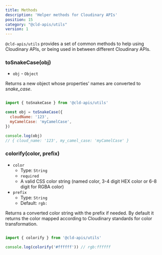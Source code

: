 ```yaml
---
title: Methods
description: 'Helper methods for Cloudinary APIs'
position: 15
category: "@cld-apis/utils"
version: 1
---
```


`@cld-apis/utils` provides a set of common methods to help using Cloudinary APIs, or being used in between different Cloudinary APIs.

### toSnakeCase(obj)

* `obj` - `Object`

Returns a new object whose properties' names are converted to *snake_case*.

```js

import { toSnakeCase } from '@cld-apis/utils'

const obj = toSnakeCase({
  cloudName: '123',
  myCamelCase: 'myCamelCase',
})

console.log(obj)
// { cloud_name: '123', my_camel_case: 'myCamelCase' }
```

### colorify(color, prefix)

* `color`
  * Type: `String`
  * `required`
  * A valid CSS color string (named color, 3-4 digit HEX color or 6-8 digit for RGBA color)
* `prefix`
  * Type: `String`
  * Default: `rgb:`

Returns a converted color string with the prefix if needed. By default it returns the color mapped according to Cloudinary standards for color transformation.

```js

import { colorify } from '@cld-apis/utils'

console.log(colorify('#ffffff')) // rgb:ffffff
```